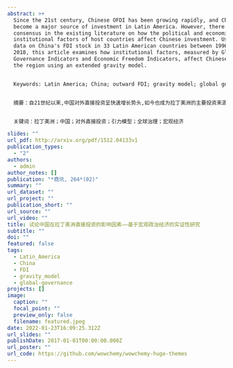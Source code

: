 ```yaml
---
abstract: >+
  Since the 21st century, Chinese OFDI has been growing rapidly, and China has
  become a major source of investment in Latin America. However, there is no
  consensus in the existing literature on how the political and economic
  institutional factors of host countries affect Chinese investment. Using panel
  data on China's FDI stock in 33 Latin American countries between 1996 and
  2018, this article examines how institutional factors, measured by Global
  Governance Indicators and Economic Freedom Indicators, affect Chinese FDI in
  the region using an extended gravity model.


  Keywords: Latin America; China; outward FDI; gravity model; global governance; macroeconomics.


  摘要：自21世纪以来,中国对外直接投资呈快速增长势头,如今也成为拉丁美洲的主要投资来源地。现有文献对于东道主国家的政治经济制度因素如何影响中国投资并未达成共识。文章通过实证研究使用1996年至2018年期间中国在33个拉丁美洲国家的外国直接投资存量的面板数据,通过扩展引力模型来检验由全球治理指标和经济自由度指标衡量的制度因素是如何影响中国在该地区的直接投资。


  关键词：拉丁美洲；中国；对外直接投资；引力模型；全球治理；宏观经济

slides: ""
url_pdf: http://arxiv.org/pdf/1512.04133v1
publication_types:
  - "2"
authors:
  - admin
author_notes: []
publication: "*商讯, 264*(02)"
summary: ""
url_dataset: ""
url_project: ""
publication_short: ""
url_source: ""
url_video: ""
title: 试论中国在拉丁美洲直接投资的影响因素——基于宏观政治经济的实证性研究
subtitle: ""
doi: ""
featured: false
tags:
  - Latin_America
  - China
  - FDI
  - gravity_model
  - global-governance
projects: []
image:
  caption: ""
  focal_point: ""
  preview_only: false
  filename: featured.jpeg
date: 2022-01-23T16:09:25.312Z
url_slides: ""
publishDate: 2017-01-01T00:00:00.000Z
url_poster: ""
url_code: https://github.com/wowchemy/wowchemy-hugo-themes
---
```


